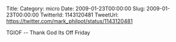 Title: 
Category: micro
Date: 2009-01-23T00:00:00
Slug: 2009-01-23T00:00:00
TwitterId: 1143120481
TweetUrl: https://twitter.com/mark_philpot/status/1143120481

TGIOF -- Thank God Its Off Friday